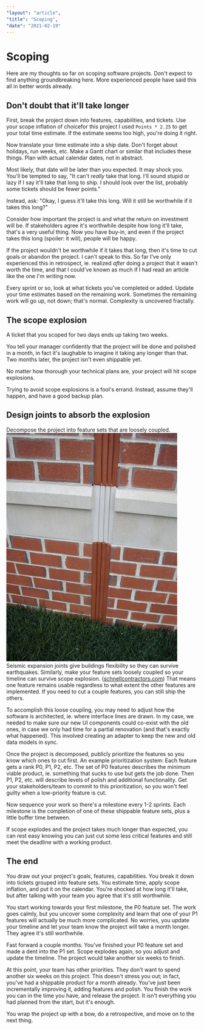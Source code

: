 ```yaml
---
"layout": "article",
"title": "Scoping",
"date": "2021-02-19"
---
```


# Scoping

<section>

Here are my thoughts so far on scoping software projects. Don't expect to
find anything groundbreaking here. More experienced people have said this all
in better words already.

</section>

<section>

## Don't doubt that it'll take longer

First, break the project down into features, capabilities, and tickets. Use
your scope inflation of choice<side-note name="mn-est-form">for this project
I used `Points * 2.25`</side-note> to get your total time estimate. If the
estimate seems too high, you're doing it right.

Now translate your time estimate into a ship date. Don't forget about
holidays, run weeks, etc. Make a Gantt chart or similar that includes these
things. Plan with actual calendar dates, not in abstract.

Most likely, that date will be later than you expected. It may shock you.
You'll be tempted to say, "It can't *really* take that long. I'll sound
stupid or lazy if I say it'll take that long to ship. I should look over the
list, probably some tickets should be fewer points."

Instead, ask: "Okay, I guess it'll take this long. Will it still be
worthwhile if it takes this long?"

Consider how important the project is and what the return on investment will
be. If stakeholders agree it's worthwhile despite how long it'll take, that's
a very useful thing. Now you have buy-in, and even if the project takes this
long (spoiler: it will), people will be happy.

If the project wouldn't be worthwhile if it takes that long, then it's time
to cut goals or abandon the project.<side-note name="mn-cut-exp"> I can't
speak to this. So far I've only experienced this in retrospect, ie. realized
*after* doing a project that it wasn't worth the time, and that I could've
known as much if I had read an article like the one I'm writing now.
</side-note>

Every sprint or so, look at what tickets you've completed or added. Update
your time estimates based on the remaining work. Sometimes the remaining work
will go up, not down; that's normal. Complexity is uncovered fractally.

</section>

<section>

## The scope explosion

A ticket that you scoped for two days ends up taking two weeks.

You tell your manager confidently that the project will be done and polished
in a month, in fact it's laughable to imagine it taking any longer than that.
Two months later, the project isn't even shippable yet.

No matter how thorough your technical plans are, your project will hit scope
explosions.

Trying to avoid scope explosions is a fool's errand. Instead, assume they'll
happen, and have a good backup plan.

</section>

<section>

## Design joints to absorb the explosion

Decompose the project into feature sets that are loosely coupled.<side-note name="mn-joints" margin>
<img src="./img/joint.png" alt="Seismic expansion joints between two sections of brick wall" />
Seismic expansion joints give buildings flexibility so they can survive
earthquakes. Similarly, make your feature sets loosely coupled so your
timeline can survive scope explosion.
([schnellcontractors.com](http://schnellcontractors.com/)) </side-note>
That means one feature remains usable regardless to what extent the other
features are implemented. If you need to cut a couple features, you can still
ship the others.

To accomplish this loose coupling, you may need to adjust how the software is
architected, ie. where interface lines are drawn. In my case, we needed to
make sure our new UI components could co-exist with the old ones, in case we
only had time for a partial renovation (and that's exactly what happened).
This involved creating an adapter to keep the new and old data models in
sync.

Once the project is decomposed, publicly prioritize the features so you know
which ones to cut first.<side-note name="mn-prioritization">
An example prioritization system: Each feature gets a rank P0, P1, P2, etc. The set of P0
features describes the minimum viable product, ie. something that sucks to
use but gets the job done. Then P1, P2, etc. will describe levels of polish
and additional functionality.</side-note>
Get your stakeholders/team to commit to this
prioritization, so you won't feel guilty when a low-priority feature is cut.

Now sequence your work so there's a milestone every 1-2 sprints. Each
milestone is the completion of one of these shippable feature sets, plus a
little buffer time between.

If scope explodes and the project takes much longer than expected, you can
rest easy knowing you can just cut some less critical features and still meet
the deadline with a working product.

</section>

<section>

## The end

You draw out your project's goals, features, capabilities. You break it down
into tickets grouped into feature sets. You estimate time, apply scope
inflation, and put it on the calendar. You're shocked at how long it'll take,
but after talking with your team you agree that it's still worthwhile.

You start working towards your first milestone, the P0 feature set. The work
goes calmly, but you uncover some complexity and learn that one of your P1
features will actually be much more complicated. No worries, you update your
timeline and let your team know the project will take a month longer. They
agree it's still worthwhile.

Fast forward a couple months. You've finished your P0 feature set and made a
dent into the P1 set. Scope explodes again, so you adjust and update the
timeline. The project would take another six weeks to finish.

At this point, your team has other priorities. They don't want to spend
another six weeks on this project. This doesn't stress you out; in fact,
you've had a shippable product for a month already. You've just been
incrementally improving it, adding features and polish. You finish the work
you can in the time you have, and release the project. It isn't everything
you had planned from the start, but it's enough.

You wrap the project up with a bow, do a retrospective, and move on to the
next thing.

</section>

<script src="./script/MarginNote.js"></script>